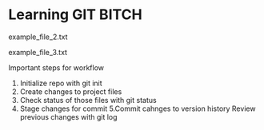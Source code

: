 # Learning GIT BITCH
example_file_2.txt

example_file_3.txt
 
Important steps for workflow
1. Initialize repo with git init
2. Create changes to project files
3. Check status of those files with git status
4. Stage changes for commit
5.Commit cahnges to version history
Review previous changes with git log

